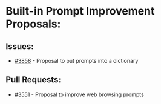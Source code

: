 # Built-in Prompt Improvement Proposals:
## Issues:
- [#3858][3858] - Proposal to put prompts into a dictionary

## Pull Requests:
- [#3551][3551] - Proposal to improve web browsing prompts


[3551]:https://github.com/Significant-Gravitas/Auto-GPT/issues/3551
[3858]:https://github.com/Significant-Gravitas/Auto-GPT/issues/3858